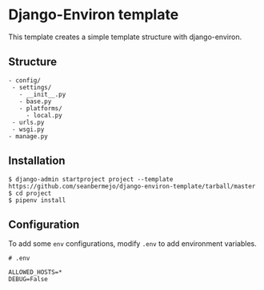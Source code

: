 # Django-Environ template

This template creates a simple template structure with django-environ. 

## Structure

```
- config/
 - settings/
   - __init__.py
   - base.py
   - platforms/
     - local.py
 - urls.py
 - wsgi.py
- manage.py
```

## Installation

```
$ django-admin startproject project --template https://github.com/seanbermejo/django-environ-template/tarball/master
$ cd project
$ pipenv install
```

## Configuration

To add some `env` configurations, modify `.env` to add environment variables.

```
# .env

ALLOWED_HOSTS=*
DEBUG=False
```
